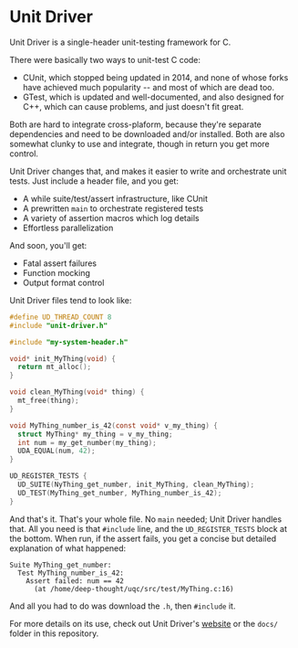 # Unit Driver

Unit Driver is a single-header unit-testing framework for C.

There were basically two ways to unit-test C code:

- CUnit, which stopped being updated in 2014, and none of whose forks have achieved much popularity -- and most of which are dead too.
- GTest, which is updated and well-documented, and also designed for C++, which can cause problems, and just doesn't fit great.

Both are hard to integrate cross-plaform, because they're separate dependencies and need to be downloaded and/or installed.
Both are also somewhat clunky to use and integrate, though in return you get more control.

Unit Driver changes that, and makes it easier to write and orchestrate unit tests.
Just include a header file, and you get:

- A while suite/test/assert infrastructure, like CUnit
- A prewritten `main` to orchestrate registered tests
- A variety of assertion macros which log details
- Effortless parallelization

And soon, you'll get:

- Fatal assert failures
- Function mocking
- Output format control

Unit Driver files tend to look like:

```c
#define UD_THREAD_COUNT 8
#include "unit-driver.h"

#include "my-system-header.h"

void* init_MyThing(void) {
  return mt_alloc();
}

void clean_MyThing(void* thing) {
  mt_free(thing);
}

void MyThing_number_is_42(const void* v_my_thing) {
  struct MyThing* my_thing = v_my_thing;
  int num = my_get_number(my_thing);
  UDA_EQUAL(num, 42);
}

UD_REGISTER_TESTS {
  UD_SUITE(NyThing_get_number, init_MyThing, clean_MyThing);
  UD_TEST(MyThing_get_number, MyThing_number_is_42);
}
```

And that's it.
That's your whole file.
No `main` needed; Unit Driver handles that.
All you need is that `#include` line, and the `UD_REGISTER_TESTS` block at the bottom.
When run, if the assert fails, you get a concise but detailed explanation of what happened:

```
Suite MyThing_get_number:
  Test MyThing_number_is_42:
    Assert failed: num == 42
      (at /home/deep-thought/uqc/src/test/MyThing.c:16)
```

And all you had to do was download the `.h`, then `#include` it.

For more details on its use, check out Unit Driver's [website] or the `docs/` folder in this repository.

  [website]: unit-driver.prismatic.obloquy.work
